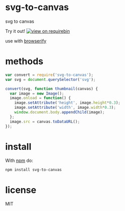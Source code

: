 # svg-to-canvas

svg to canvas

Try it out! [![view on requirebin](http://requirebin.com/badge.png)](http://requirebin.com/?gist=45f32c2c85ea7894956f)

use with [browserify](http://browserify.org)

# methods

``` js
var convert = require('svg-to-canvas');
var svg = document.querySelector('svg');

convert(svg, function thumbnail(canvas) {
  var image = new Image();
  image.onload = function() {
    image.setAttribute('height', image.height*0.3);
    image.setAttribute('width', image.width*0.3);
    window.document.body.appendChild(image);
  };
  image.src = canvas.toDataURL();
});
```

# install

With [npm](https://npmjs.org) do:

```
npm install svg-to-canvas
```

# license

MIT
